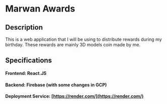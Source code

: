 # Marwan Awards

## Description

This is a web application that I will be using to distribute rewards during my birthday. These rewards are mainly 3D models coin made by me.

## Specifications

#### Frontend: React.JS
#### Backend: Firebase (with some changes in GCP)
#### Deployment Service: [https://render.com/](https://render.com/)